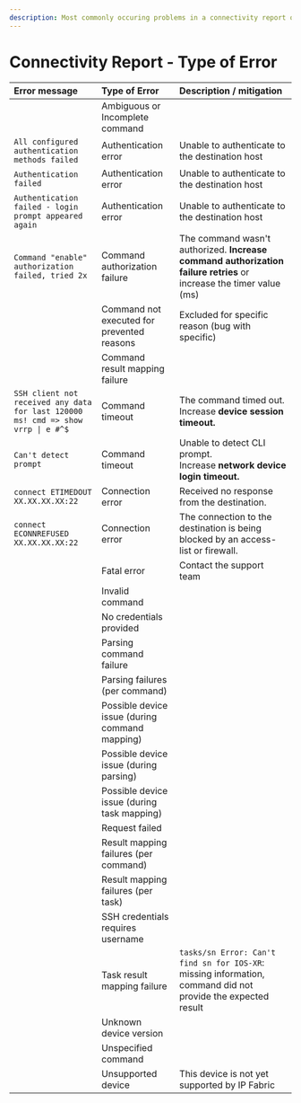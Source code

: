 ```yaml
---
description: Most commonly occuring problems in a connectivity report or a type of error.
---
```


# Connectivity Report - Type of Error

| **Error message**                                         | **Type of Error**                              | **Description / mitigation**                        |
|:------------------------------------------------------|:-----------------------------------------------|:----------------------------------------------------|
|                                                       | Ambiguous or Incomplete command                |                                                     |
| `All configured authentication methods failed`          | Authentication error                           | Unable to authenticate to the destination host      |
| `Authentication failed`                                 | Authentication error                           | Unable to authenticate to the destination host      |
| `Authentication failed - login prompt appeared again`   | Authentication error                           | Unable to authenticate to the destination host      |
| `Command "enable" authorization failed, tried 2x`       | Command authorization failure                  | The command wasn't authorized. **Increase command authorization failure retries** or increase the timer value (ms) |
|                                                       | Command not executed for prevented reasons     | Excluded for specific reason (bug with specific)    |
|                                                       | Command result mapping failure                 |                                                     |
| `SSH client not received any data for last 120000 ms! cmd => show vrrp \| e #^$` | Command timeout      | The command timed out. Increase **device session timeout.**                                                        |
| `Can't detect prompt`                                   | Command timeout                                | Unable to detect CLI prompt. Increase **network device login timeout.**                                            |
| `connect ETIMEDOUT XX.XX.XX.XX:22`                      | Connection error                               | Received no response from the destination.                                                                         |
| `connect ECONNREFUSED XX.XX.XX.XX:22`                   | Connection error                               | The connection to the destination is being blocked by an access-list or firewall.                                  |
|                                                       | Fatal error                                    | Contact the support team                                                                                           |
|                                                       | Invalid command                                |                                                     |
|                                                       | No credentials provided                        |                                                     |
|                                                       | Parsing command failure                        |                                                     |
|                                                       | Parsing failures (per command)                 |                                                     |
|                                                       | Possible device issue (during command mapping) |                                                     |
|                                                       | Possible device issue (during parsing)         |                                                     |
|                                                       | Possible device issue (during task mapping)    |                                                     |
|                                                       | Request failed                                 |                                                     |
|                                                       | Result mapping failures (per command)          |                                                     |
|                                                       | Result mapping failures (per task)             |                                                     |
|                                                       | SSH credentials requires username              |                                                     |
|                                                       | Task result mapping failure                    | `tasks/sn Error: Can't find sn for IOS-XR`: missing information, command did not provide the expected result       |
|                                                       | Unknown device version                         |                                                     |
|                                                       | Unspecified command                            |                                                     |
|                                                       | Unsupported device                             | This device is not yet supported by IP Fabric       |
